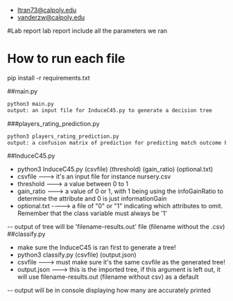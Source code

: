 - ltran73@calpoly.edu
- vanderzw@calpoly.edu

#Lab report
lab report include all the parameters we ran
# How to run each file

pip install -r requirements.txt

##main.py
```bash
python3 main.py 
output: an input file for InduceC45.py to generate a decision tree
```

###players_rating_prediction.py
```bash
python3 players_rating_prediction.py
output: a confusion matrix of prediction for predicting match outcome based purely on player's rating
```


##InduceC45.py
- python3 InduceC45.py (csvfile) (threshold) (gain_ratio) (optional.txt)
- csvfile ---> it's an input file for instance nursery.csv
- threshold ---> a value between 0 to 1
- gain_ratio ---> a value of 0 or 1, with 1 being using the infoGainRatio to determine the attribute and 0 is just informationGain
- optional.txt ----> a file of "0" or "1" indicating which attributes to omit. Remember that the class variable must always be '1'

-- output of tree will be 'filename-results.out' file (filename without the .csv)
##classify.py 
- make sure the InduceC45 is ran first to generate a tree!
- python3 classify.py (csvfile) (output.json)
- csvfile ---> must make sure it's the same csvfile as the generated tree!
- output.json ---> this is the imported tree, if this argument is left out, it will use filename-results.out (filename without csv) as a default

-- output will be in console displaying how many are accurately printed

